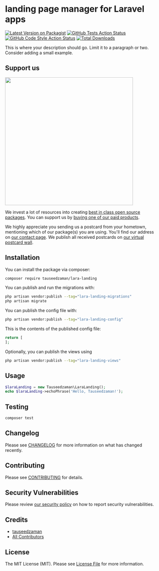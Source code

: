# landing page manager for Laravel apps

[![Latest Version on Packagist](https://img.shields.io/packagist/v/tauseedzaman/lara-landing.svg?style=flat-square)](https://packagist.org/packages/tauseedzaman/lara-landing)
[![GitHub Tests Action Status](https://img.shields.io/github/actions/workflow/status/tauseedzaman/lara-landing/run-tests.yml?branch=main&label=tests&style=flat-square)](https://github.com/tauseedzaman/lara-landing/actions?query=workflow%3Arun-tests+branch%3Amain)
[![GitHub Code Style Action Status](https://img.shields.io/github/actions/workflow/status/tauseedzaman/lara-landing/fix-php-code-style-issues.yml?branch=main&label=code%20style&style=flat-square)](https://github.com/tauseedzaman/lara-landing/actions?query=workflow%3A"Fix+PHP+code+style+issues"+branch%3Amain)
[![Total Downloads](https://img.shields.io/packagist/dt/tauseedzaman/lara-landing.svg?style=flat-square)](https://packagist.org/packages/tauseedzaman/lara-landing)

This is where your description should go. Limit it to a paragraph or two. Consider adding a small example.

## Support us

[<img src="https://github-ads.s3.eu-central-1.amazonaws.com/lara-landing.jpg?t=1" width="419px" />](https://spatie.be/github-ad-click/lara-landing)

We invest a lot of resources into creating [best in class open source packages](https://spatie.be/open-source). You can support us by [buying one of our paid products](https://spatie.be/open-source/support-us).

We highly appreciate you sending us a postcard from your hometown, mentioning which of our package(s) you are using. You'll find our address on [our contact page](https://spatie.be/about-us). We publish all received postcards on [our virtual postcard wall](https://spatie.be/open-source/postcards).

## Installation

You can install the package via composer:

```bash
composer require tauseedzaman/lara-landing
```

You can publish and run the migrations with:

```bash
php artisan vendor:publish --tag="lara-landing-migrations"
php artisan migrate
```

You can publish the config file with:

```bash
php artisan vendor:publish --tag="lara-landing-config"
```

This is the contents of the published config file:

```php
return [
];
```

Optionally, you can publish the views using

```bash
php artisan vendor:publish --tag="lara-landing-views"
```

## Usage

```php
$laraLanding = new Tauseedzaman\LaraLanding();
echo $laraLanding->echoPhrase('Hello, Tauseedzaman!');
```

## Testing

```bash
composer test
```

## Changelog

Please see [CHANGELOG](CHANGELOG.md) for more information on what has changed recently.

## Contributing

Please see [CONTRIBUTING](CONTRIBUTING.md) for details.

## Security Vulnerabilities

Please review [our security policy](../../security/policy) on how to report security vulnerabilities.

## Credits

- [tauseedzaman](https://github.com/tauseedzaman)
- [All Contributors](../../contributors)

## License

The MIT License (MIT). Please see [License File](LICENSE.md) for more information.
